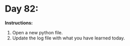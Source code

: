 # Day 82: 
**Instructions:** 
1. Open a new python file.
2. Update the log file with what you have learned today.
